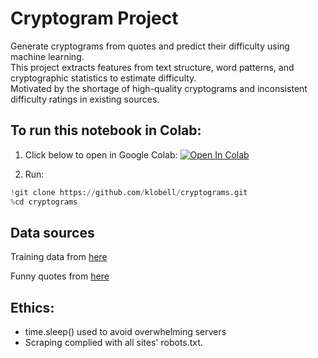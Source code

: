 # Cryptogram Project

Generate cryptograms from quotes and predict their difficulty using machine learning.  
This project extracts features from text structure, word patterns, and cryptographic statistics to estimate difficulty.  
Motivated by the shortage of high-quality cryptograms and inconsistent difficulty ratings in existing sources.

## To run this notebook in Colab:
1. Click below to open in Google Colab:  [![Open In Colab](https://colab.research.google.com/assets/colab-badge.svg)](https://colab.research.google.com/github/klobell/cryptograms/blob/main/cryptograms_github.ipynb)

2. Run:
```python
!git clone https://github.com/klobell/cryptograms.git
%cd cryptograms
```

## Data sources
Training data from [here](https://cryptograms.puzzlebaron.com/play.php)

Funny quotes from [here](https://www.rd.com/list/funniest-quotes-all-time/)

## Ethics:
- time.sleep() used to avoid overwhelming servers
- Scraping complied with all sites' robots.txt.
